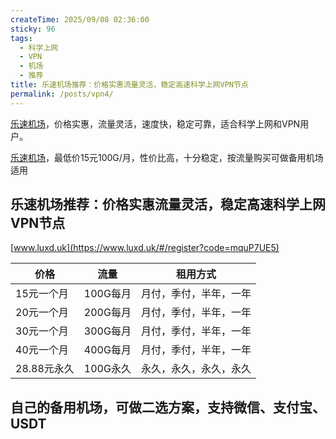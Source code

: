 ```yaml
---
createTime: 2025/09/08 02:36:00
sticky: 96
tags:
  - 科学上网
  - VPN
  - 机场
  - 推荐
title: 乐速机场推荐：价格实惠流量灵活，稳定高速科学上网VPN节点
permalink: /posts/vpn4/
---
```


[乐速机场](https://www.luxd.uk/#/register?code=mquP7UE5)，价格实惠，流量灵活，速度快，稳定可靠，适合科学上网和VPN用户。

<!-- more -->


[乐速机场](https://www.luxd.uk/#/register?code=mquP7UE5)，最低价15元100G/月，性价比高，十分稳定，按流量购买可做备用机场适用

## 乐速机场推荐：价格实惠流量灵活，稳定高速科学上网VPN节点

[www.luxd.uk](https://www.luxd.uk/#/register?code=mquP7UE5)


|价格|流量|租用方式|
|---|---|---|
|15元一个月|100G每月|月付，季付，半年，一年|
|20元一个月|200G每月|月付，季付，半年，一年|
|30元一个月|300G每月|月付，季付，半年，一年|
|40元一个月|400G每月|月付，季付，半年，一年|
|28.88元永久|100G永久|永久，永久，永久，永久|

## 自己的备用机场，可做二选方案，支持微信、支付宝、USDT


